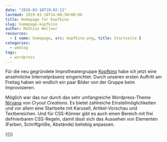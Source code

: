 ```yaml
---
date: "2019-03-10T19:02:12"
lastmod: 2019-03-10T14:08:50+00:00
title: Homepage für Kopfkino
slug: homepage-kopfkino
author: Mathias Wellner
resources:
  - { name: homepage, src: kopfkino.png, title: Startseite }
categories:
  - weblog
tags:
  - wordpress
---
```

Für die neu gegründete Improtheatergruppe [Kopfkino](https://kopfkino-darmstadt.de/) habe ich jetzt eine ansehnliche Internetpräsenz eingerichtet. Durch unseren ersten Auftritt am Freitag haben wir endlich ein paar Bilder von der Gruppe beim Improvisieren. 
<!--more-->

Möglich war das nur durch das sehr umfangreiche Wordpress-Theme [Nirvana](https://www.cryoutcreations.eu/wordpress-themes/nirvana) von _Cryout Creations_. Es bietet zahlreiche Einstellmöglichkeiten und vor allem eine Startseite mit Karusell, Artikel-Vorschau und Textbereichen. Und für CSS-Könner gibt es auch einen Bereich mit frei definierbaren CSS-Regeln, damit lässt sich das Aussehen von Elementen (Farben, Schriftgröße, Abstände) beliebig anpassen.

{{<responsive-image name="homepage">}}
